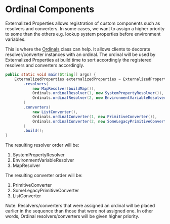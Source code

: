 # Ordinal Components

Externalized Properties allows registration of custom components such as resolvers and converters. In some cases, we want to assign a higher priority to some than the others e.g. lookup system properties before environment variables.

This is where the [Ordinals](core/src/main/java/io/github/joeljeremy7/externalizedproperties/core/Ordinals.java) class can help. It allows clients to decorate resolver/converter instances with an ordinal. The ordinal will be used by Externalized Properties at build time to sort accordingly the registered resolvers and converters accordingly.

```java
public static void main(String[] args) {
    ExternalizedProperties externalizedProperties = ExternalizedProperties.builder()
        .resolvers(
            new MapResolver(buildMap()),
            Ordinals.ordinalResolver(1, new SystemPropertyResolver()),
            Ordinals.ordinalResolver(2, new EnvironmentVariableResolver())
        )
        .converters(
            new ListConverter(),
            Ordinals.ordinalConverter(1, new PrimitiveConverter()),
            Ordinals.ordinalConverter(2, new SomeLegacyPrimitiveConverter())
        )
        .build();
}
```

The resulting resolver order will be:  

1. SystemPropertyResolver
2. EnvironmentVariableResolver
3. MapResolver

The resulting converter order will be:  

1. PrimitiveConverter
2. SomeLegacyPrimitiveConverter
3. ListConverter

Note: Resolvers/converters that were assigned an ordinal will be placed earlier in the sequence than those that were not assigned one. In other words, Ordinal resolvers/converters will be given higher priority.
